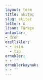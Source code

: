 ```yaml
---
layout: term
title: akıtaç
slug: akitac
letter: A
lisan: Türkçe
anlamlar:
- dren
ozellikler:
- - isim
  - tıp
ornekler:
- - ''
orneklerkaynak:
- - ''
---
```


